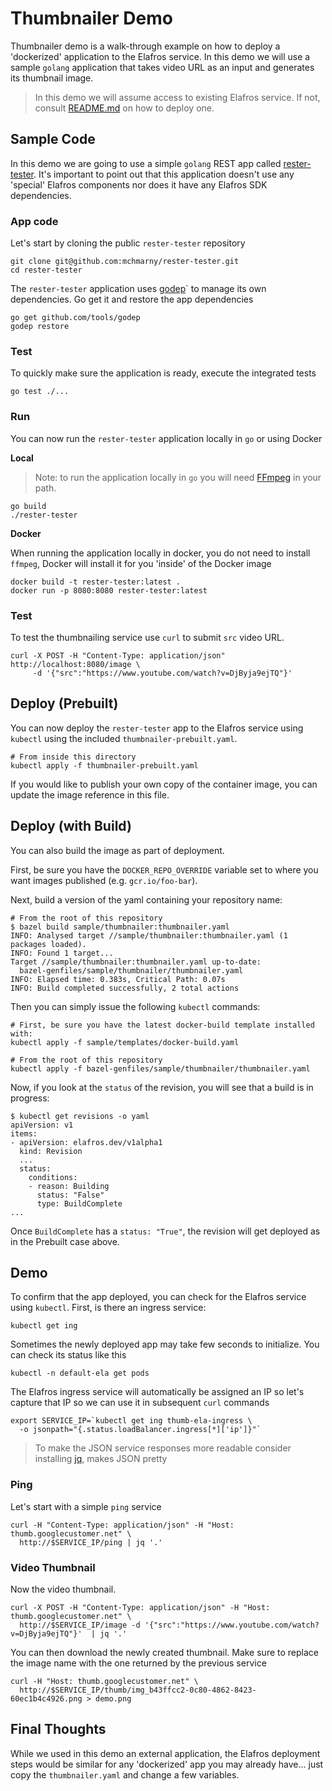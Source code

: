 # Thumbnailer Demo

Thumbnailer demo is a walk-through example on how to deploy a 'dockerized' application to the Elafros service. In this demo we will use a sample `golang` application that takes video URL as an input and generates its thumbnail image.

> In this demo we will assume access to existing Elafros service. If not, consult [README.md](https://github.com/google/elafros/blob/master/README.md) on how to deploy one.

## Sample Code

In this demo we are going to use a simple `golang` REST app called [rester-tester](https://github.com/mchmarny/rester-tester). It's important to point out that this application doesn't use any 'special' Elafros components nor does it have any Elafros SDK dependencies. 

### App code

Let's start by cloning the public `rester-tester` repository

```
git clone git@github.com:mchmarny/rester-tester.git
cd rester-tester
```

The `rester-tester` application uses [godep](https://github.com/tools/godep)` to manage its own dependencies. Go get it and restore the app dependencies

```
go get github.com/tools/godep
godep restore
```

### Test

To quickly make sure the application is ready, execute the integrated tests

```
go test ./...
```

### Run

You can now run the `rester-tester` application locally in `go` or using Docker

**Local**

> Note: to run the application locally in `go` you will need [FFmpeg](https://www.ffmpeg.org/) in your path. 

```
go build 
./rester-tester
```

**Docker**

When running the application locally in docker, you do not need to install `ffmpeg`, Docker will install it for you 'inside' of the Docker image

```
docker build -t rester-tester:latest .
docker run -p 8080:8080 rester-tester:latest
```

### Test

To test the thumbnailing service use `curl` to submit `src` video URL.

```
curl -X POST -H "Content-Type: application/json" http://localhost:8080/image \
     -d '{"src":"https://www.youtube.com/watch?v=DjByja9ejTQ"}'
```

## Deploy (Prebuilt)

You can now deploy the `rester-tester` app to the Elafros service using `kubectl` using the included `thumbnailer-prebuilt.yaml`.

```
# From inside this directory
kubectl apply -f thumbnailer-prebuilt.yaml
```

If you would like to publish your own copy of the container image, you can update the image reference in this file.


## Deploy (with Build)

You can also build the image as part of deployment.

First, be sure you have the `DOCKER_REPO_OVERRIDE` variable set to where you want images published (e.g. `gcr.io/foo-bar`).

Next, build a version of the yaml containing your repository name:

```shell
# From the root of this repository
$ bazel build sample/thumbnailer:thumbnailer.yaml
INFO: Analysed target //sample/thumbnailer:thumbnailer.yaml (1 packages loaded).
INFO: Found 1 target...
Target //sample/thumbnailer:thumbnailer.yaml up-to-date:
  bazel-genfiles/sample/thumbnailer/thumbnailer.yaml
INFO: Elapsed time: 0.383s, Critical Path: 0.07s
INFO: Build completed successfully, 2 total actions
```

Then you can simply issue the following `kubectl` commands:

```shell
# First, be sure you have the latest docker-build template installed with:
kubectl apply -f sample/templates/docker-build.yaml

# From the root of this repository
kubectl apply -f bazel-genfiles/sample/thumbnailer/thumbnailer.yaml
```

Now, if you look at the `status` of the revision, you will see that a build is in progress:

```shell
$ kubectl get revisions -o yaml
apiVersion: v1
items:
- apiVersion: elafros.dev/v1alpha1
  kind: Revision
  ...
  status:
    conditions:
    - reason: Building
      status: "False"
      type: BuildComplete
...
```

Once `BuildComplete` has a `status: "True"`, the revision will get deployed as in the Prebuilt case above.


## Demo

To confirm that the app deployed, you can check for the Elafros service using `kubectl`. First, is there an ingress service:

```
kubectl get ing
```

Sometimes the newly deployed app may take few seconds to initialize. You can check its status like this

```
kubectl -n default-ela get pods
```

The Elafros ingress service will automatically be assigned an IP so let's capture that IP so we can use it in subsequent `curl` commands

```
export SERVICE_IP=`kubectl get ing thumb-ela-ingress \
  -o jsonpath="{.status.loadBalancer.ingress[*]['ip']}"` 
```

> To make the JSON service responses more readable consider installing [jq](https://stedolan.github.io/jq/), makes JSON pretty

### Ping

Let's start with a simple `ping` service

```
curl -H "Content-Type: application/json" -H "Host: thumb.googlecustomer.net" \
  http://$SERVICE_IP/ping | jq '.'
```

### Video Thumbnail

Now the video thumbnail. 

```
curl -X POST -H "Content-Type: application/json" -H "Host: thumb.googlecustomer.net" \
  http://$SERVICE_IP/image -d '{"src":"https://www.youtube.com/watch?v=DjByja9ejTQ"}'  | jq '.'
```

You can then download the newly created thumbnail. Make sure to replace the image name with the one returned by the previous service

```
curl -H "Host: thumb.googlecustomer.net" \
  http://$SERVICE_IP/thumb/img_b43ffcc2-0c80-4862-8423-60ec1b4c4926.png > demo.png
```

## Final Thoughts

While we used in this demo an external application, the Elafros deployment steps would be similar for any 'dockerized' app you may already have... just copy the `thumbnailer.yaml` and change a few variables. 


